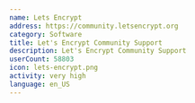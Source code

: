 ```yaml
---
name: Lets Encrypt
address: https://community.letsencrypt.org
category: Software
title: Let's Encrypt Community Support
description: Let's Encrypt Community Support
userCount: 58803
icon: lets-encrypt.png
activity: very high
language: en_US
---
```

